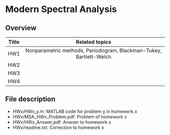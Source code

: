 # Modern Spectral Analysis

## Overview
| Title |                  Related topics                   |
|:-----:|:-------------------------------------------------:|
|  HW1  | Nonparametric methods, Periodogram, Blackman-Tukey, Bartlett-Welch |
|  HW2  |                |
|  HW3  |                                   |
|  HW4  |              |

## File description
* HWx/HWx_y.m: MATLAB code for problem y in homework x
* HWx/MSA_HWx_Problem.pdf: Problem of homework x
* HWx/HWx_Answer.pdf: Anwser to homework x
* HWx/readme.txt: Correction to homework x